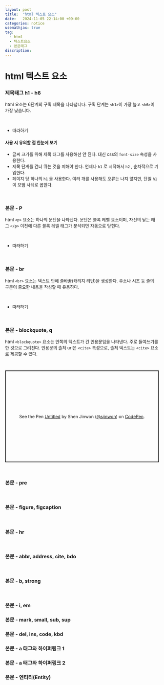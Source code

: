 ```yaml
---
layout: post
title:  "html 텍스트 요소"
date:   2024-11-05 22:14:00 +09:00
categories: notice
usemathjax: true
tag:
  - html
  - 텍스트요소
  - 본문태그
discription: 
---
```


# html 텍스트 요소

### 제목태그 h1 - h6

html 요소는 6단계의 구획 제목을 나타냅니다. 구획 단계는 `<h1>`이 가장 높고 `<h6>`이 가장 낮습니다.

<br>

- 따라하기



#### 사용 시 유의할 점 한눈에 보기
- 글씨 크기를 위해 제목 태그를 사용해선 안 된다. 대신 css의 `font-size` 속성을 사용한다.
- 제목 단계를 건너 뛰는 것을 피해야 한다. 언제나 `h1` 로 시작해서 `h2` , 순차적으로 기입한다.
- 페이지 당 하나의 `h1` 을 사용한다. 여러 개를 사용해도 오류는 나지 않지만, 단일 `h1` 이 모범 사례로 꼽힌다.

<br>
 
### 본문 - P

html `<p>` 요소는 하나의 문단을 나타낸다. 문단은 블록 레벨 요소이며, 자신의 닫는 태그 `</p>` 이전에 다른 블록 레벨 태그가 분석되면 자동으로 닫힌다.

<br>

- 따라하기



<br>

### 본문 - br

html `<br>` 요소는 텍스트 안에 줄바꿈(캐리지 리턴)을 생성한다. 주소나 시조 등 줄의 구분이 중요한 내용을 작성할 때 유용하다.

<br>

- 따라하기



<br>

### 본문 - blockquote, q

html `<blockquote>` 요소는 안쪽의 텍스트가 긴 인용문임을 나타낸다. 주로 들여쓰기를 한 것으로 그려진다. 인용문의 출처 url은 `<cite>` 특성으로, 출처 텍스트는 `<cite>` 요소로 제공할 수 있다.

<br>

<p class="codepen" data-height="300" data-default-tab="html,result" data-slug-hash="ZEgMjYw" data-pen-title="Untitled" data-user="sjinwon" style="height: 300px; box-sizing: border-box; display: flex; align-items: center; justify-content: center; border: 2px solid; margin: 1em 0; padding: 1em;">
  <span>See the Pen <a href="https://codepen.io/sjinwon/pen/ZEgMjYw">
  Untitled</a> by Shen Jinwon (<a href="https://codepen.io/sjinwon">@sjinwon</a>)
  on <a href="https://codepen.io">CodePen</a>.</span>
</p>
<script async src="https://cpwebassets.codepen.io/assets/embed/ei.js"></script>

<br>

### 본문 - pre






<br>

### 본문 - figure, figcaption





<br>

### 본문 - hr





<br>

### 본문 - abbr, address, cite, bdo







<br>

### 본문 - b, strong




<br>

### 본문 - i, em






### 본문 - mark, small, sub, sup


### 본문 - del, ins, code, kbd


### 본문 - a 태그와 하이퍼링크 1


### 본문 - a 태그와 하이퍼링크 2


### 본문 - 엔티티(Entity)
